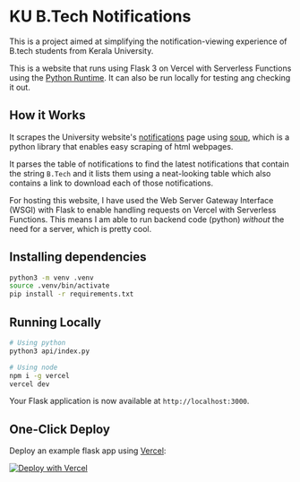 # KU B.Tech Notifications

This is a project aimed at simplifying the notification-viewing experience of B.tech students from Kerala University.

This is a website that runs using Flask 3 on Vercel with Serverless Functions using the [Python Runtime](https://vercel.com/docs/concepts/functions/serverless-functions/runtimes/python). It can also be run locally for testing ang checking it out.

## How it Works

It scrapes the University website's [notifications](https://exams.keralauniversity.ac.in/Login/check1) page using [soup](https://pypi.org/project/beautifulsoup4/), which is a python library that enables easy scraping of html webpages.

It parses the table of notifications to find the latest notifications that contain the string `B.Tech` and it lists them using a neat-looking table which also contains a link to download each of those notifications.

For hosting this website, I have used the Web Server Gateway Interface (WSGI) with Flask to enable handling requests on Vercel with Serverless Functions. This means I am able to run backend code (python) *without* the need for a server, which is pretty cool.

## Installing dependencies

```bash
python3 -m venv .venv
source .venv/bin/activate
pip install -r requirements.txt
```


## Running Locally
```bash
# Using python
python3 api/index.py

# Using node
npm i -g vercel
vercel dev
```

Your Flask application is now available at `http://localhost:3000`.

## One-Click Deploy

Deploy an example flask app using [Vercel](https://vercel.com?utm_source=github&utm_medium=readme&utm_campaign=vercel-examples):

[![Deploy with Vercel](https://vercel.com/button)](https://vercel.com/new/clone?repository-url=https%3A%2F%2Fgithub.com%2Fvercel%2Fexamples%2Ftree%2Fmain%2Fpython%2Fflask3&demo-title=Flask%203%20%2B%20Vercel&demo-description=Use%20Flask%203%20on%20Vercel%20with%20Serverless%20Functions%20using%20the%20Python%20Runtime.&demo-url=https%3A%2F%2Fflask3-python-template.vercel.app%2F&demo-image=https://assets.vercel.com/image/upload/v1669994156/random/flask.png)
